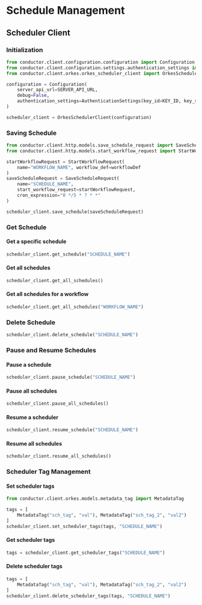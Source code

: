 # Schedule Management

## Scheduler Client

### Initialization
```python
from conductor.client.configuration.configuration import Configuration
from conductor.client.configuration.settings.authentication_settings import AuthenticationSettings
from conductor.client.orkes.orkes_scheduler_client import OrkesSchedulerClient

configuration = Configuration(
    server_api_url=SERVER_API_URL,
    debug=False,
    authentication_settings=AuthenticationSettings(key_id=KEY_ID, key_secret=KEY_SECRET)
)

scheduler_client = OrkesSchedulerClient(configuration)
```

### Saving Schedule

```python
from conductor.client.http.models.save_schedule_request import SaveScheduleRequest
from conductor.client.http.models.start_workflow_request import StartWorkflowRequest

startWorkflowRequest = StartWorkflowRequest(
    name="WORKFLOW_NAME", workflow_def=workflowDef
)
saveScheduleRequest = SaveScheduleRequest(
    name="SCHEDULE_NAME",
    start_workflow_request=startWorkflowRequest,
    cron_expression="0 */5 * ? * *"
)

scheduler_client.save_schedule(saveScheduleRequest)
```

### Get Schedule

#### Get a specific schedule

```python
scheduler_client.get_schedule("SCHEDULE_NAME")
```

#### Get all schedules

```python
scheduler_client.get_all_schedules()
```

#### Get all schedules for a workflow

```python
scheduler_client.get_all_schedules("WORKFLOW_NAME")
```

### Delete Schedule

```python
scheduler_client.delete_schedule("SCHEDULE_NAME")
```

### Pause and Resume Schedules

#### Pause a schedule

```python
scheduler_client.pause_schedule("SCHEDULE_NAME")
```

#### Pause all schedules

```python
scheduler_client.pause_all_schedules()
```

#### Resume a scheduler

```python
scheduler_client.resume_schedule("SCHEDULE_NAME")
```

#### Resume all schedules

```python
scheduler_client.resume_all_schedules()
```

### Scheduler Tag Management

#### Set scheduler tags

```python
from conductor.client.orkes.models.metadata_tag import MetadataTag

tags = [
    MetadataTag("sch_tag", "val"), MetadataTag("sch_tag_2", "val2")
]
scheduler_client.set_scheduler_tags(tags, "SCHEDULE_NAME")
```

#### Get scheduler tags

```python
tags = scheduler_client.get_scheduler_tags("SCHEDULE_NAME")
```

#### Delete scheduler tags

```python
tags = [
    MetadataTag("sch_tag", "val"), MetadataTag("sch_tag_2", "val2")
]
scheduler_client.delete_scheduler_tags(tags, "SCHEDULE_NAME")
```
